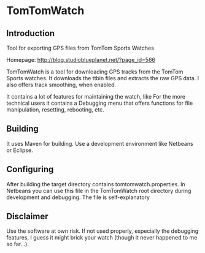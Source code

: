 # TomTomWatch

## Introduction
Tool for exporting GPS files from TomTom Sports Watches

Homepage: http://blog.studioblueplanet.net/?page_id=566

TomTomWatch is a tool for downloading GPS tracks from the TomTom Sports watches. It downloads the ttbin files and extracts the raw GPS data.
I also offers track smoothing, when enabled.

It contains a lot of features for maintaining the watch, like 
For the more technical users it contains a Debugging menu that offers functions for file manipulation, resetting, rebooting, etc.

## Building
It uses Maven for building. Use a development environment like Netbeans or Eclipse. 

## Configuring
After building the target directory contains tomtomwatch.properties. In Netbeans you can use this file in the TomTomWatch root directory 
during development and debugging.
The file is self-explanatory

## Disclaimer
Use the software at own risk. If not used properly, especially the debugging features, I guess it might brick your watch 
(though it never happened to me so far...). 
